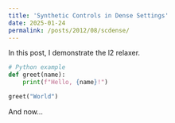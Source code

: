 ```yaml
---
title: 'Synthetic Controls in Dense Settings'
date: 2025-01-24
permalink: /posts/2012/08/scdense/
---
```


In this post, I demonstrate the l2 relaxer.

```python
# Python example
def greet(name):
    print(f"Hello, {name}!")

greet("World")
```

And now...
